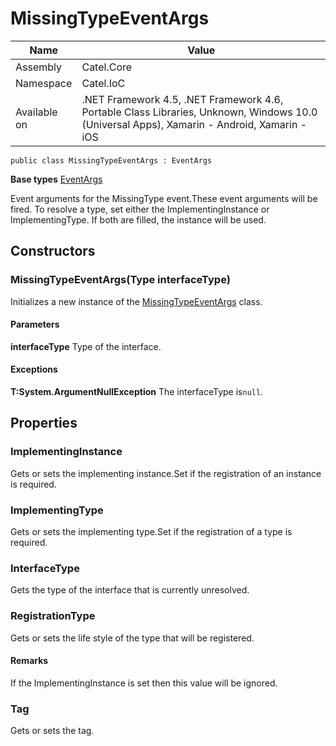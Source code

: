 

# MissingTypeEventArgs

Name|Value
---|---
Assembly|Catel.Core
Namespace|Catel.IoC
Available on|.NET Framework 4.5, .NET Framework 4.6, Portable Class Libraries, Unknown, Windows 10.0 (Universal Apps), Xamarin - Android, Xamarin - iOS

```
public class MissingTypeEventArgs : EventArgs
```

**Base types**
[EventArgs]()


Event arguments for the MissingType event.These event arguments will be fired. To resolve a type, set either the ImplementingInstance or ImplementingType. If both are filled, the instance will be used.



## Constructors

### MissingTypeEventArgs(Type interfaceType)

Initializes a new instance of the [MissingTypeEventArgs](#) class.

#### Parameters

**interfaceType**
Type of the interface.

#### Exceptions

**T:System.ArgumentNullException**
The interfaceType is`null`.



## Properties

### ImplementingInstance

Gets or sets the implementing instance.Set if the registration of an instance is required.



### ImplementingType

Gets or sets the implementing type.Set if the registration of a type is required.



### InterfaceType

Gets the type of the interface that is currently unresolved.



### RegistrationType

Gets or sets the life style of the type that will be registered.

#### Remarks

If the ImplementingInstance is set then this value will be ignored.



### Tag

Gets or sets the tag.



